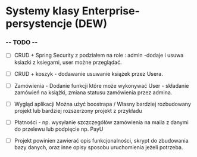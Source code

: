 # Systemy klasy Enterprise-persystencje (DEW)

### -- TODO --

- [ ] CRUD + Spring Security z podziałem na role : admin -dodaje i usuwa  ksiazki z ksiegarni, user możne przeglądać.

- [ ] CRUD + koszyk - dodawanie usuwanie książek przez Usera.

- [ ] Zamówienia -  Dodanie funkcji które może wykonywać User - składanie zamówień na książki, zmiana statusu zamówienia przez admina.

- [ ] Wygląd aplikacji Można użyć boostrapa / Własny bardziej rozbudowany projekt lub bardziej rozszerzony projekt z przykładu

- [ ] Płatności - np. wysyłanie szczczegółów zamówienia na maila z danymi do przelewu lub podpięcie np. PayU

- [ ] Projekt powinien zawierać opis funkcjonalności, skrypt do zbudowania bazy danych, oraz inne opisy sposobu uruchomienia jeżeli potrzeba.
